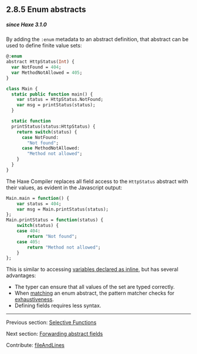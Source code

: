 ## 2.8.5 Enum abstracts

##### since Haxe 3.1.0



By adding the `:enum` metadata to an abstract definition, that abstract can be used to define finite value sets:

```haxe
@:enum
abstract HttpStatus(Int) {
  var NotFound = 404;
  var MethodNotAllowed = 405;
}

class Main {
  static public function main() {
    var status = HttpStatus.NotFound;
    var msg = printStatus(status);
  }

  static function
  printStatus(status:HttpStatus) {
    return switch(status) {
      case NotFound:
        "Not found";
      case MethodNotAllowed:
        "Method not allowed";
    }
  }
}
```

The Haxe Compiler replaces all field access to the `HttpStatus` abstract with their values, as evident in the Javascript output:

```haxe
Main.main = function() {
	var status = 404;
	var msg = Main.printStatus(status);
};
Main.printStatus = function(status) {
	switch(status) {
	case 404:
		return "Not found";
	case 405:
		return "Method not allowed";
	}
};
```

This is similar to accessing [variables declared as inline](class-field-inline.md), but has several advantages:



* The typer can ensure that all values of the set are typed correctly.
* When [matching](lf-pattern-matching.md) an enum abstract, the pattern matcher checks for [exhaustiveness](lf-pattern-matching-exhaustiveness.md).
* Defining fields requires less syntax.

---

Previous section: [Selective Functions](types-abstract-selective-functions.md)

Next section: [Forwarding abstract fields](types-abstract-forward.md)

Contribute: [fileAndLines](https://github.com/HaxeFoundation/HaxeManual/blob/master/02-types.tex#L783-783)